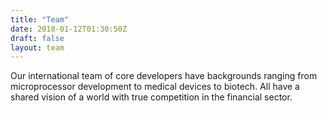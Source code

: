 ```yaml
---
title: "Team"
date: 2018-01-12T01:30:50Z
draft: false
layout: team
---
```


Our international team of core developers have backgrounds ranging from microprocessor development to medical devices to biotech. All have a shared vision of a world with true competition in the financial sector.

